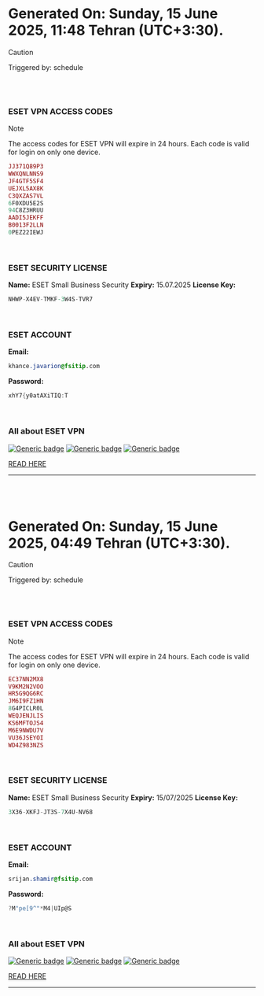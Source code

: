 # Generated On: Sunday, 15 June 2025, 11:48 Tehran (UTC+3:30).

> [!CAUTION]
> Triggered by: schedule

<br><br>

### ESET VPN ACCESS CODES

> [!NOTE]
> The access codes for ESET VPN will expire in 24 hours.
> Each code is valid for login on only one device.

```ruby
JJ371Q89P3
WWXQNLNNS9
JF4GTF5SF4
UEJXL5AX8K
C3QXZAS7VL
6F0XDU5E2S
94C8Z3HRUU
AADI5JEKFF
B0013F2LLN
0PEZ22IEWJ
```

<br>

### ESET SECURITY LICENSE

**Name:** ESET Small Business Security
**Expiry:** 15.07.2025
**License Key:**

```POV-Ray SDL
NHWP-X4EV-TMKF-3W4S-TVR7
```

<br>

### ESET ACCOUNT

**Email:**

```CSS
khance.javarion@fsitip.com
```

**Password:**

```POV-Ray SDL
xhY7{y0atAXiTIQ:T
```

<br>

### All about ESET VPN


[![Generic badge](https://img.shields.io/badge/Download-Android-green.svg)](https://play.google.com/store/apps/details?id=com.eset.vpn)
[![Generic badge](https://img.shields.io/badge/Download-ios-white.svg)](https://apps.apple.com/us/app/eset-vpn/id6463002278)
[![Generic badge](https://img.shields.io/badge/Download-windows-blue.svg)](https://download.eset.com/com/eset/apps/home/vpn/windows/latest/eset_vpn_installer.exe)
  

[READ HERE](https://t.me/F_NiREvil/2113)

---

<br><br>

# Generated On: Sunday, 15 June 2025, 04:49 Tehran (UTC+3:30).

> [!CAUTION]
> Triggered by: schedule

<br><br>

### ESET VPN ACCESS CODES

> [!NOTE]
> The access codes for ESET VPN will expire in 24 hours.
> Each code is valid for login on only one device.

```ruby
EC37NN2MX8
V9KM2N2VOO
HR5G9QG6RC
JM6I9FZ1HN
8G4PICLR0L
WEQJENJLIS
KS6MFTOJS4
M6E9NWDU7V
VU36JSEYOI
WD4Z983NZS
```

<br>

### ESET SECURITY LICENSE

**Name:** ESET Small Business Security
**Expiry:** 15/07/2025
**License Key:**

```POV-Ray SDL
3X36-XKFJ-JT3S-7X4U-NV68
```

<br>

### ESET ACCOUNT

**Email:**

```CSS
srijan.shamir@fsitip.com
```

**Password:**

```POV-Ray SDL
?M"pe[9^"*M4|UIp@S
```

<br>

### All about ESET VPN


[![Generic badge](https://img.shields.io/badge/Download-Android-green.svg)](https://play.google.com/store/apps/details?id=com.eset.vpn)
[![Generic badge](https://img.shields.io/badge/Download-ios-white.svg)](https://apps.apple.com/us/app/eset-vpn/id6463002278)
[![Generic badge](https://img.shields.io/badge/Download-windows-blue.svg)](https://download.eset.com/com/eset/apps/home/vpn/windows/latest/eset_vpn_installer.exe)
  

[READ HERE](https://t.me/F_NiREvil/2113)

---

<br><br>

